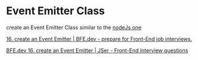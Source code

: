 # Event Emitter Class

create an Event Emitter Class similar to the [nodeJs one](https://nodejs.org/api/events.html#events_class_eventemitter)

[16. create an Event Emitter | BFE.dev - prepare for Front-End job interviews.](https://bigfrontend.dev/problem/create-an-Event-Emitter)

[BFE.dev 16. create an Event Emitter | JSer - Front-End Interview questions](https://youtu.be/LudDrekDRVk)